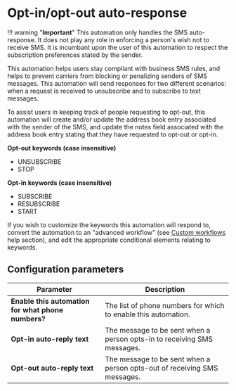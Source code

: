 # Opt-in/opt-out auto-response

!!! warning "**Important**"
    This automation only handles the SMS auto-response. It does not play any role in enforcing a person's wish not to receive SMS. It is incumbant upon the user of this automation to respect the subscription preferences stated by the sender. 

This automation helps users stay compliant with business SMS rules, and helps to prevent carriers from blocking or penalizing senders of SMS messages. This automation will send responses for two different scenarios: when a request is received to unsubscribe and to subscribe to text messages. 

To assist users in keeping track of people requesting to opt-out, this automation will create and/or update the address book entry associated with the sender of the SMS, and update the notes field associated with the address book entry stating that they have requested to opt-out or opt-in. 

**Opt-out keywords (case insensitive)**

* UNSUBSCRIBE
* STOP 

**Opt-in keywords (case insensitive)**

* SUBSCRIBE
* RESUBSCRIBE
* START

If you wish to customize the keywords this automation will respond to, convert the automation to an "advanced workflow" (see [Custom workflows](../../custom-workflows/) help section), and edit the appropriate conditional elements relating to keywords. 

## Configuration parameters

| Parameter | Description |
|-|-|
| **Enable this automation for what phone numbers?** | The list of phone numbers for which to enable this automation. |
| **Opt-in auto-reply text** | The message to be sent when a person opts-in to receiving SMS messages. |
| **Opt-out auto-reply text** | The message to be sent when a person opts-out of receiving SMS messages. |
